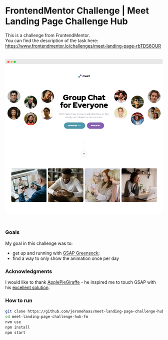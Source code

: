 # FrontendMentor Challenge | Meet Landing Page Challenge Hub

This is a challenge from FrontendMentor.   
You can find the description of the task here:  
https://www.frontendmentor.io/challenges/meet-landing-page-rbTDS6OUR

<img src="assets/readme/preview.png" width="700" style="margin: 20px 0" />

### Goals
My goal in this challenge was to:
- get up and running with [GSAP Greensock](https://greensock.com/gsap/);
- find a way to only show the animation once per day

### Acknowledgments
I would like to thank [ApplePieGiraffe](https://www.frontendmentor.io/profile/ApplePieGiraffe) - he inspired me to touch GSAP with his [excellent solution](https://meet-landing-page-apg.vercel.app/).

### How to run
```bash
git clone https://github.com/jeromehaas/meet-landing-page-challenge-hub-fm
cd meet-landing-page-challenge-hub-fm
nvm use
npm install 
npm start
```